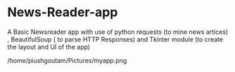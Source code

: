 # News-Reader-app
A Basic Newsreader app with use of python requests (to mine news artices) , BeautifulSoup ( to parse HTTP Responses) and Tkinter  module (to create the layout and UI of the app)

/home/piushgoutam/Pictures/myapp.png

